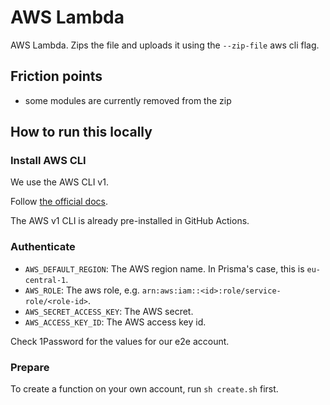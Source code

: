 # AWS Lambda

AWS Lambda. Zips the file and uploads it using the `--zip-file` aws cli flag.

## Friction points

- some modules are currently removed from the zip

## How to run this locally

### Install AWS CLI

We use the AWS CLI v1.

Follow [the official docs](https://docs.aws.amazon.com/cli/latest/userguide/install-cliv1.html).

The AWS v1 CLI is already pre-installed in GitHub Actions.

### Authenticate

- `AWS_DEFAULT_REGION`: The AWS region name. In Prisma's case, this is `eu-central-1`.
- `AWS_ROLE`: The aws role, e.g. `arn:aws:iam::<id>:role/service-role/<role-id>`.
- `AWS_SECRET_ACCESS_KEY`: The AWS secret.
- `AWS_ACCESS_KEY_ID`: The AWS access key id.

Check 1Password for the values for our e2e account.

### Prepare

To create a function on your own account, run `sh create.sh` first.

